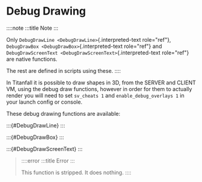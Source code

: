 # Debug Drawing

::::note
:::title
Note
:::

Only `DebugDrawLine <DebugDrawLine>`{.interpreted-text role="ref"},
`DebugDrawBox <DebugDrawBox>`{.interpreted-text role="ref"} and
`DebugDrawScreenText <DebugDrawScreenText>`{.interpreted-text
role="ref"} are native functions.

The rest are defined in scripts using these.
::::

In Titanfall it is possible to draw shapes in 3D, from the SERVER and
CLIENT VM, using the debug draw functions, however in order for them to
actually render you will need to set `sv_cheats 1` and
`enable_debug_overlays 1` in your launch config or console.

These debug drawing functions are available:

:::{#DebugDrawLine}
:::

:::{#DebugDrawBox}
:::

:::{#DebugDrawScreenText}
:::

> ::::error
> :::title
> Error
> :::
>
> This function is stripped. It does nothing.
> ::::

